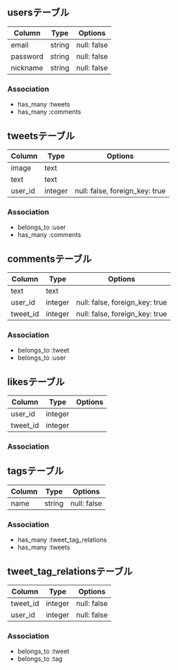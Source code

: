 
## usersテーブル
|Column|Type|Options|
|------|----|-------|
|email|string|null: false|
|password|string|null: false|
|nickname|string|null: false|
### Association
- has_many :tweets
- has_many :comments

## tweetsテーブル
|Column|Type|Options|
|------|----|-------|
|image|text||
|text|text||
|user_id|integer|null: false, foreign_key: true|
### Association
- belongs_to :user
- has_many :comments

## commentsテーブル
|Column|Type|Options|
|------|----|-------|
|text|text||
|user_id|integer|null: false, foreign_key: true|
|tweet_id|integer|null: false, foreign_key: true|
### Association
- belongs_to :tweet
- belongs_to :user


## likesテーブル
|Column|Type|Options|
|------|----|-------|
|user_id|integer||
|tweet_id|integer||
### Association


## tagsテーブル
|Column|Type|Options|
|------|----|-------|
|name|string|null: false|
### Association
- has_many :tweet_tag_relations
- has_many :tweets


## tweet_tag_relationsテーブル
|Column|Type|Options|
|------|----|-------|
|tweet_id|integer|null: false|
|user_id|integer|null: false|
### Association
- belongs_to :tweet
- belongs_to :tag
